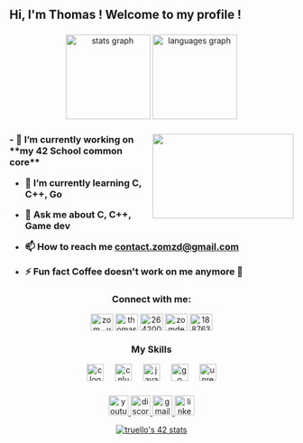 <h2 align="left">Hi, I'm Thomas ! Welcome to my profile !</h2>

###

<div align="center">
  <img src="https://github-readme-stats.vercel.app/api?username=ZomDev3343&hide_title=false&hide_rank=false&show_icons=true&include_all_commits=true&count_private=true&disable_animations=false&theme=dracula&locale=en&hide_border=false" height="150" alt="stats graph"  />
  <img src="https://github-readme-stats.vercel.app/api/top-langs?username=ZomDev3343&locale=en&hide_title=false&layout=compact&card_width=320&langs_count=5&theme=dracula&hide_border=false" height="150" alt="languages graph"  />
</div>

###

<img align="right" height="150" width="250" src="https://i.giphy.com/media/v1.Y2lkPTc5MGI3NjExM3FvMmY1am53NWdvcmV6ZDI3eDY2dng2eG82YXBzMHloZG8yMnk4diZlcD12MV9pbnRlcm5hbF9naWZfYnlfaWQmY3Q9Zw/13sK2LHnXFx5za/giphy.gif"  />

###

<h3>
  - 🔭 I’m currently working on **my 42 School common core**

- 🌱 I’m currently learning **C, C++, Go**

- 💬 Ask me about **C, C++, Game dev**

- 📫 How to reach me **contact.zomzd@gmail.com**

- ⚡ Fun fact **Coffee doesn't work on me anymore 🫥**
</h3>

<h3 align="center">Connect with me:</h3>
<p align="center">
<a href="https://twitter.com/zom__yt" target="blank"><img align="center" src="https://raw.githubusercontent.com/rahuldkjain/github-profile-readme-generator/master/src/images/icons/Social/twitter.svg" alt="zom__yt" height="30" width="40" /></a>
<a href="https://linkedin.com/in/thomas.ruello" target="blank"><img align="center" src="https://raw.githubusercontent.com/rahuldkjain/github-profile-readme-generator/master/src/images/icons/Social/linked-in-alt.svg" alt="thomas.ruello" height="30" width="40" /></a>
<a href="https://stackoverflow.com/users/26420062" target="blank"><img align="center" src="https://raw.githubusercontent.com/rahuldkjain/github-profile-readme-generator/master/src/images/icons/Social/stack-overflow.svg" alt="26420062" height="30" width="40" /></a>
<a href="https://www.leetcode.com/zomdev3343" target="blank"><img align="center" src="https://raw.githubusercontent.com/rahuldkjain/github-profile-readme-generator/master/src/images/icons/Social/leet-code.svg" alt="zomdev3343" height="30" width="40" /></a>
<a href="https://discord.gg/188763699778027521" target="blank"><img align="center" src="https://raw.githubusercontent.com/rahuldkjain/github-profile-readme-generator/master/src/images/icons/Social/discord.svg" alt="188763699778027521" height="30" width="40" /></a>
</p>

<div align="center">
  <h3>My Skills</h3>
  <img src="https://cdn.jsdelivr.net/gh/devicons/devicon/icons/c/c-original.svg" height="30" alt="c logo"  />
  <img width="12" />
  <img src="https://cdn.jsdelivr.net/gh/devicons/devicon/icons/cplusplus/cplusplus-original.svg" height="30" alt="cplusplus logo"  />
  <img width="12" />
  <img src="https://cdn.jsdelivr.net/gh/devicons/devicon/icons/java/java-original.svg" height="30" alt="java logo"  />
  <img width="12" />
  <img src="https://cdn.jsdelivr.net/gh/devicons/devicon/icons/go/go-original.svg" height="30" alt="go logo"  />
  <img width="12" />
  <img src="https://cdn.jsdelivr.net/gh/devicons/devicon/icons/unrealengine/unrealengine-original.svg" height="30" alt="unrealengine logo"  />
</div>

###

<div align="center">
  <a href="https://www.youtube.com/@Thomas-Code-t4g" target="_blank">
    <img src="https://img.shields.io/static/v1?message=Youtube&logo=youtube&label=&color=FF0000&logoColor=white&labelColor=&style=for-the-badge" height="35" alt="youtube logo"  />
  </a>
  <a href="https://discordapp.com/users/188763699778027521" target="_blank">
    <img src="https://img.shields.io/static/v1?message=Discord&logo=discord&label=&color=7289DA&logoColor=white&labelColor=&style=for-the-badge" height="35" alt="discord logo"  />
  </a>
  <a href="mailto:contact.zomzd@gmail.com" target="_blank">
    <img src="https://img.shields.io/static/v1?message=Gmail&logo=gmail&label=&color=D14836&logoColor=white&labelColor=&style=for-the-badge" height="35" alt="gmail logo"  />
  </a>
  <a href="https://www.linkedin.com/in/thomas-ruello/" target="_blank">
    <img src="https://img.shields.io/static/v1?message=LinkedIn&logo=linkedin&label=&color=0077B5&logoColor=white&labelColor=&style=for-the-badge" height="35" alt="linkedin logo"  />
  </a>

  [![truello's 42 stats](https://badge42.coday.fr/api/v2/clvjj7mxh3319901p4y5i2rnlz/stats?cursusId=21&coalitionId=319)](https://github.com/Coday-meric/badge42)

</div>

